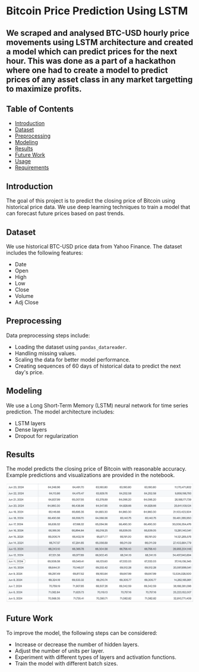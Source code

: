 # Bitcoin Price Prediction Using LSTM 
 
## We scraped and analysed BTC-USD hourly price movements using LSTM architecture and created a model which can predict prices for the next hour. This was done as a part of a hackathon where one had to create a model to predict prices of any asset class in any market targetting to maximize profits.

## Table of Contents
- [Introduction](#introduction)
- [Dataset](#dataset)
- [Preprocessing](#preprocessing)
- [Modeling](#modeling)
- [Results](#results)
- [Future Work](#future-work)
- [Usage](#usage)
- [Requirements](#requirements)

## Introduction
The goal of this project is to predict the closing price of Bitcoin using historical price data. We use deep learning techniques to train a model that can forecast future prices based on past trends.

## Dataset
We use historical BTC-USD price data from Yahoo Finance. The dataset includes the following features:
- Date
- Open
- High
- Low
- Close
- Volume
- Adj Close

## Preprocessing
Data preprocessing steps include:
- Loading the dataset using `pandas_datareader`.
- Handling missing values.
- Scaling the data for better model performance.
- Creating sequences of 60 days of historical data to predict the next day's price.

## Modeling
We use a Long Short-Term Memory (LSTM) neural network for time series prediction. The model architecture includes:
- LSTM layers
- Dense layers
- Dropout for regularization

## Results
The model predicts the closing price of Bitcoin with reasonable accuracy. Example predictions and visualizations are provided in the notebook.

![Example Prediction](example.png)

## Future Work
To improve the model, the following steps can be considered:
- Increase or decrease the number of hidden layers.
- Adjust the number of units per layer.
- Experiment with different types of layers and activation functions.
- Train the model with different batch sizes.
